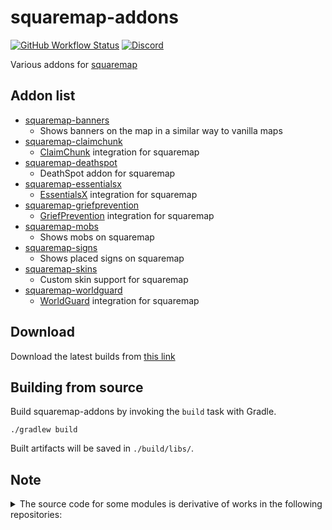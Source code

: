 # squaremap-addons

[![GitHub Workflow Status](https://img.shields.io/github/workflow/status/jpenilla/squaremap-addons/Build)](https://github.com/jpenilla/squaremap-addons/actions)
[![Discord](https://img.shields.io/discord/390942438061113344?color=8C9CFE&label=discord&logo=discord&logoColor=white)](https://discord.gg/PHpuzZS)

Various addons for [squaremap](https://github.com/jpenilla/squaremap)

## Addon list
- [squaremap-banners](https://github.com/jpenilla/squaremap-addons/tree/master/addons/banners)
  - Shows banners on the map in a similar way to vanilla maps
- [squaremap-claimchunk](https://github.com/jpenilla/squaremap-addons/tree/master/addons/claimchunk)
  - [ClaimChunk](https://www.spigotmc.org/resources/claimchunk.44458/) integration for squaremap
- [squaremap-deathspot](https://github.com/jpenilla/squaremap-addons/tree/master/addons/deathspot)
  - DeathSpot addon for squaremap
- [squaremap-essentialsx](https://github.com/jpenilla/squaremap-addons/tree/master/addons/essentialsx)
  - [EssentialsX](https://essentialsx.net/) integration for squaremap
- [squaremap-griefprevention](https://github.com/jpenilla/squaremap-addons/tree/master/addons/griefprevention)
  - [GriefPrevention](https://www.spigotmc.org/resources/griefprevention.1884/) integration for squaremap
- [squaremap-mobs](https://github.com/jpenilla/squaremap-addons/tree/master/addons/mobs)
  - Shows mobs on squaremap
- [squaremap-signs](https://github.com/jpenilla/squaremap-addons/tree/master/addons/signs)
  - Shows placed signs on squaremap
- [squaremap-skins](https://github.com/jpenilla/squaremap-addons/tree/master/addons/skins)
  - Custom skin support for squaremap
- [squaremap-worldguard](https://github.com/jpenilla/squaremap-addons/tree/master/addons/worldguard)
  - [WorldGuard](https://enginehub.org/worldguard/) integration for squaremap

## Download
Download the latest builds from [this link](https://nightly.link/jpenilla/squaremap-addons/workflows/build/master/Package.zip)

## Building from source

Build squaremap-addons by invoking the `build` task with Gradle.

```
./gradlew build
```

Built artifacts will be saved in `./build/libs/`.

## Note

<details>
  <summary>The source code for some modules is derivative of works in the following repositories:</summary>

- squaremap-banners: [Pl3xMap-Banners](https://github.com/granny/Pl3xMap-Banners)
- squaremap-claimchunk: [Pl3xMap-ClaimChunk](https://github.com/pl3xgaming/Pl3xMap-ClaimChunk)
- squaremap-deathspot: [Pl3xMap-DeathSpot](https://github.com/pl3xgaming/Pl3xMap-DeathSpot)
- squaremap-essentialsx: [Pl3xMap-Essentials](https://github.com/pl3xgaming/Pl3xMap-Essentials)
- squaremap-griefprevention: [Pl3xMap-GriefPrevention](https://github.com/pl3xgaming/Pl3xMap-GriefPrevention)
- squaremap-mobs: [Pl3xMap-Mobs](https://github.com/pl3xgaming/Pl3xMap-Mobs)
- squaremap-signs: [Pl3xMap-Signs](https://github.com/pl3xgaming/Pl3xMap-Signs)
- squaremap-skins: [Pl3xMap-Skins](https://github.com/pl3xgaming/Pl3xMap-Skins)
- squaremap-worldguard: [Pl3xMap-WorldGuard](https://github.com/pl3xgaming/Pl3xMap-WorldGuard)

</details>
